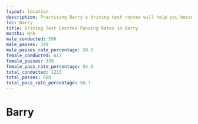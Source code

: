```yaml
---
layout: location
description: Practising Barry's driving test routes will help you become more confident in your gear-changing abilities.
loc: Barry
title: Driving Test Centres Passing Rates in Barry
months: N/A
male_conducted: 596
male_passes: 349
male_passes_rate_percentage: 58.6
female_conducted: 617
female_passes: 339
female_pass_rate_percentage: 54.9
total_conducted: 1213
total_passes: 688
total_pass_rate_percentage: 56.7
---
```


# Barry
